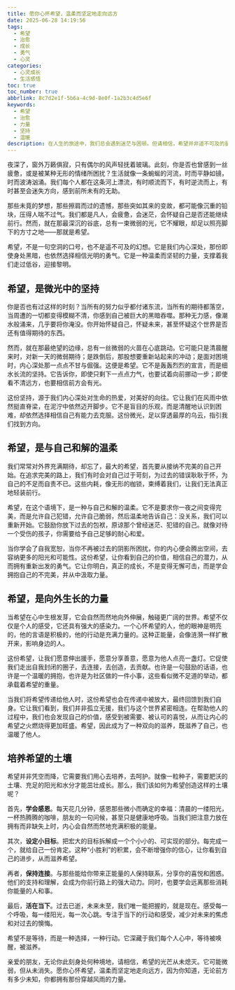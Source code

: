 ```yaml
---
title: 愿你心怀希望，温柔而坚定地走向远方
date: 2025-06-28 14:19:56
tags:
  - 希望
  - 治愈
  - 成长
  - 勇气
  - 心灵
categories:
  - 心灵成长
  - 生活感悟
toc: true
toc_number: true
abbrlink: 8c7d2e1f-5b6a-4c9d-8e0f-1a2b3c4d5e6f
keywords:
  - 希望
  - 治愈
  - 力量
  - 坚持
  - 温暖
description: 在人生的旅途中，我们总会遇到迷茫与困顿。但请相信，希望并非遥不可及的星辰，它深藏于我们内心深处，是那份即使身处黑暗，也依然选择相信光明的勇气。这篇文章，愿为你点亮一盏心灯，温柔地告诉你，如何拥抱希望，如何让它成为你前行的不竭动力。
---
```


夜深了，窗外万籁俱寂，只有偶尔的风声轻抚着玻璃。此刻，你是否也曾感到一丝疲惫，或是被某种无形的情绪所困扰？生活就像一条蜿蜒的河流，时而平静如镜，时而波涛汹涌。我们每个人都在这条河上漂流，有时顺流而下，有时逆流而上，有时甚至会迷失方向，感到前所未有的无助。

那些未竟的梦想，那些擦肩而过的遗憾，那些突如其来的变故，都可能像沉重的铅块，压得人喘不过气。我们都是凡人，会疲惫，会迷茫，会怀疑自己是否还能继续前行。然而，就在那最深沉的谷底，总有一束微弱的光，它不耀眼，却足以照亮脚下的方寸之地——那就是希望。

希望，不是一句空洞的口号，也不是遥不可及的幻想。它是我们内心深处，那份即使身处黑暗，也依然选择相信光明的勇气。它是一种温柔而坚韧的力量，支撑着我们走过低谷，迎接黎明。

## 希望，是微光中的坚持

你是否也有过这样的时刻？当所有的努力似乎都付诸东流，当所有的期待都落空，当周遭的一切都变得模糊不清，你感到自己被巨大的黑暗吞噬。那种无力感，像潮水般涌来，几乎要将你淹没。你开始怀疑自己，怀疑未来，甚至怀疑这个世界是否还有值得期待的东西。

然而，就在那最绝望的边缘，总有一丝微弱的火苗在心底跳动。它可能只是清晨醒来时，对新一天的微弱期待；是跌倒后，那股想要重新站起来的冲动；是面对困境时，内心深处那一点点不甘与倔强。这便是希望。它不是轰轰烈烈的宣言，而是细水长流的坚持。它告诉你，即使只剩下一点点力气，也要试着向前挪动一步；即使看不清远方，也要相信前方会有光。

这份坚持，源于我们内心深处对生命的热爱，对美好的向往。它让我们在风雨中依然挺直脊梁，在泥泞中依然迈开脚步。它不是盲目的乐观，而是清醒地认识到困难，却依然选择相信自己有能力去克服。这份微光，足以穿透最厚的乌云，指引我们找到方向。

## 希望，是与自己和解的温柔

我们常常对外界充满期待，却忘了，最大的希望，首先要从接纳不完美的自己开始。在追求完美的路上，我们有时会对自己过于苛刻，为过去的错误耿耿于怀，为自己的不足而自责不已。这些内耗，像无形的枷锁，束缚着我们，让我们无法真正地轻装前行。

希望，在这个语境下，是一种与自己和解的温柔。它不是要求你一夜之间变得完美，而是允许自己犯错，允许自己脆弱，然后温柔地告诉自己：没关系，我们可以重新开始。它鼓励你放下过去的包袱，原谅那个曾经迷茫、犯错的自己。就像对待一个受伤的孩子，你需要给予自己足够的耐心和爱。

当你学会了自我宽恕，当你不再被过去的阴影所困扰，你的内心便会腾出空间，去容纳更多的阳光和可能性。这份希望，让你看到自己的价值，相信自己的潜力，从而拥有重新出发的勇气。它让你明白，真正的成长，不是变得无懈可击，而是学会拥抱自己的不完美，并从中汲取力量。

## 希望，是向外生长的力量

当希望在心中生根发芽，它会自然而然地向外伸展，触碰更广阔的世界。希望不仅仅是个人的感受，它还具有强大的感染力。一个心怀希望的人，他的眼神是明亮的，他的言语是积极的，他的行动是充满力量的。这种正能量，会像涟漪一样扩散开来，影响身边的人。

这份希望，让我们愿意伸出援手，愿意分享善意，愿意为他人点亮一盏灯。它促使我们走出自我封闭的圈子，去连接，去创造，去贡献。也许是一句鼓励的话语，也许是一个温暖的拥抱，也许是为社区做的一件小事，这些看似微不足道的举动，都承载着希望的重量。

当我们将希望传递给他人时，这份希望也会在传递中被放大，最终回馈到我们自身。它让我们看到，我们并非孤立无援，我们与这个世界紧密相连。在帮助他人的过程中，我们也会发现自己的价值，感受到被需要、被认可的喜悦，从而让内心的希望之火燃烧得更加旺盛。希望，因此成为了一种双向的滋养，既滋养了自己，也温暖了他人。

## 培养希望的土壤

希望并非凭空而降，它需要我们用心去培养，去呵护。就像一粒种子，需要肥沃的土壤、充足的阳光和水分才能茁壮成长。那么，我们该如何为希望创造这样的土壤呢？

首先，**学会感恩**。每天花几分钟，感恩那些微小而确定的幸福：清晨的一缕阳光，一杯热腾腾的咖啡，朋友的一句问候，甚至只是健康地呼吸。当我们把注意力放在拥有而非缺失上时，内心会自然而然地充满积极的能量。

其次，**设定小目标**。把宏大的目标拆解成一个个小小的、可实现的部分。每完成一个，就给自己一份肯定。这种“小胜利”的积累，会不断增强你的信心，让你看到自己的进步，从而滋养希望。

再者，**保持连接**。与那些能给你带来正能量的人保持联系，分享你的喜悦和困惑。他们的支持和理解，会成为你前行路上的强大动力。同时，也要学会远离那些消耗你能量的人和事。

最后，**活在当下**。过去已逝，未来未至，我们唯一能把握的，就是现在。感受每一个呼吸，每一缕阳光，每一次心跳。专注于当下的行动和感受，减少对未来的焦虑和对过去的懊悔。

希望不是等待，而是一种选择，一种行动。它深藏于我们每个人心中，等待被唤醒，被滋养。

亲爱的朋友，无论你此刻身处何种境地，请相信，希望的光芒从未熄灭。它可能微弱，但从未消失。愿你心怀希望，温柔而坚定地走向远方，因为你知道，无论前方有多少未知，你都拥有那份穿越风雨的力量。